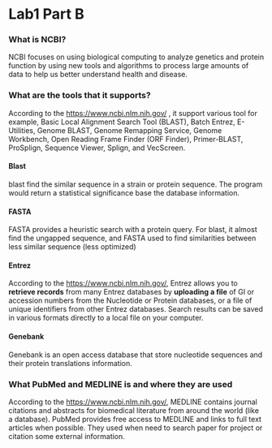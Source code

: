 # Lab1 Part B

### What is NCBI?

NCBI focuses on using biological computing to analyze genetics and protein function by using new tools and algorithms to process large amounts of data to help us better understand health and disease.

### What are the tools that it supports?

According to the https://www.ncbi.nlm.nih.gov/ , it support various tool for example, Basic Local Alignment Search Tool (BLAST), Batch Entrez, E-Utilities, Genome BLAST, Genome Remapping Service, Genome Workbench, Open Reading Frame Finder (ORF Finder), Primer-BLAST, ProSplign, Sequence Viewer, Splign, and VecScreen.

#### Blast

blast find the similar sequence in a strain or protein sequence. The program would return a statistical  significance base the database information.

#### FASTA

FASTA provides a heuristic search with a protein query. For blast, it almost find the ungapped sequence, and FASTA used to find similarities between less similar sequence (less optimized)

#### Entrez

According to the https://www.ncbi.nlm.nih.gov/, Entrez allows you to **retrieve records** from many Entrez databases by **uploading a file** of GI or accession numbers from the Nucleotide or Protein databases, or a file of unique identifiers from other Entrez databases. Search results can be saved in various formats directly to a local file on your computer.

#### Genebank

Genebank is an open access database that store nucleotide sequences and their protein translations information.

### What PubMed and MEDLINE is and where they are used

According to the https://www.ncbi.nlm.nih.gov/, MEDLINE contains journal citations and abstracts for biomedical literature from around the world (like a database). PubMed provides free access to MEDLINE and links to full text articles when possible. They used when need to search paper for project or citation some external information.